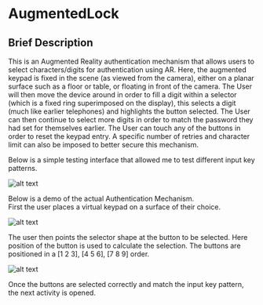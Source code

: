 # AugmentedLock

## Brief Description
This is an Augmented Reality authentication mechanism that allows users to select characters/digits for authentication using AR. Here, the augmented keypad is fixed in the scene (as viewed from the camera), either on a planar surface such as a floor or table, or floating in front of the camera. The User will then move the device around in order to fill a digit within a selector (which is a fixed ring superimposed on the display), this selects a digit (much like earlier telephones) and highlights the button selected. The User can then continue to select more digits in order to match the password they had set for themselves earlier. The User can touch any of the buttons in order to reset the keypad entry. A specific number of retries and character limit can also be imposed to better secure this mechanism.

Below is a simple testing interface that allowed me to test different input key patterns.

![alt text](https://github.com/dani-amirtharaj/AugmentedLock/blob/master/gif/2yi5ze.gif "Part 1")

Below is a demo of the actual Authentication Mechanism. <br/>
First the user places a virtual keypad on a surface of their choice.

![alt text](https://github.com/dani-amirtharaj/AugmentedLock/blob/master/gif/2yi7m4.gif "Part 2")

The user then points the selector shape at the button to be selected. Here position of the button is used to calculate the selection. The buttons are positioned in a [1 2 3], [4 5 6], [7 8 9] order. 

![alt text](https://github.com/dani-amirtharaj/AugmentedLock/blob/master/gif/2yi6et.gif "Part 3")

Once the buttons are selected correctly and match the input key pattern, the next activity is opened.
